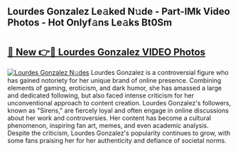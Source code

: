 ## Lourdes Gonzalez Le𝚊ked N𝚞de - Part-lMk Video Photos - Hot Onlyf𝚊ns Le𝚊ks Bt0Sm

# <h2><a href="http://ab33695.deff.icu/?id=Lourdes+Gonzalez">🔗 New 👉🔴 Lourdes Gonzalez VIDEO Photos</a></h2>

[![Lourdes Gonzalez N𝚞des](https://i.imgur.com/rIISA9y.gif)](http://ab33695.deff.icu/?id=Lourdes+Gonzalez)
Lourdes Gonzalez is a controversial figure who has gained notoriety for her unique brand of online presence. Combining elements of gaming, eroticism, and dark humor, she has amassed a large and dedicated following, but also faced intense criticism for her unconventional approach to content creation. Lourdes Gonzalez's followers, known as "Sirens," are fiercely loyal and often engage in online discussions about her work and controversies. Her content has become a cultural phenomenon, inspiring fan art, memes, and even academic analysis. Despite the criticism, Lourdes Gonzalez's popularity continues to grow, with some fans praising her for her authenticity and defiance of societal norms.
